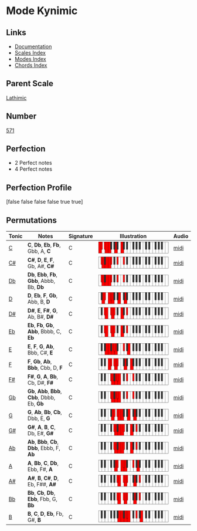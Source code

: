 # Mode Kynimic

## Links

- [Documentation](index.md)
- [Scales Index](Scales.md)
- [Modes Index](Modes.md)
- [Chords Index](Chords.md)

## Parent Scale

[Lathimic](ScaleLathimic.md)

## Number

[571](https://ianring.com/musictheory/scales/571)

## Perfection

- 2 Perfect notes
- 4 Perfect notes

## Perfection Profile

[false false false false true true]

## Permutations

| Tonic | Notes | Signature | Illustration | Audio |
|-------|-------|-----------|--------------|-------|
| [C](ModeCNaturalKynimic.md) | **C**, **Db**, **Eb**, **Fb**, Gbb, A, **C** | C | ![CNaturalKynimic](ModeCNaturalKynimic.png) | [midi](https://github.com/edipermadi/music/blob/main/docs/ModeCNaturalKynimic.mid?raw=true) |
| [C#](ModeCSharpKynimic.md) | **C#**, **D**, **E**, **F**, Gb, A#, **C#** | C | ![CSharpKynimic](ModeCSharpKynimic.png) | [midi](https://github.com/edipermadi/music/blob/main/docs/ModeCSharpKynimic.mid?raw=true) |
| [Db](ModeDFlatKynimic.md) | **Db**, **Ebb**, **Fb**, **Gbb**, Abbb, Bb, **Db** | C | ![DFlatKynimic](ModeDFlatKynimic.png) | [midi](https://github.com/edipermadi/music/blob/main/docs/ModeDFlatKynimic.mid?raw=true) |
| [D](ModeDNaturalKynimic.md) | **D**, **Eb**, **F**, **Gb**, Abb, B, **D** | C | ![DNaturalKynimic](ModeDNaturalKynimic.png) | [midi](https://github.com/edipermadi/music/blob/main/docs/ModeDNaturalKynimic.mid?raw=true) |
| [D#](ModeDSharpKynimic.md) | **D#**, **E**, **F#**, **G**, Ab, B#, **D#** | C | ![DSharpKynimic](ModeDSharpKynimic.png) | [midi](https://github.com/edipermadi/music/blob/main/docs/ModeDSharpKynimic.mid?raw=true) |
| [Eb](ModeEFlatKynimic.md) | **Eb**, **Fb**, **Gb**, **Abb**, Bbbb, C, **Eb** | C | ![EFlatKynimic](ModeEFlatKynimic.png) | [midi](https://github.com/edipermadi/music/blob/main/docs/ModeEFlatKynimic.mid?raw=true) |
| [E](ModeENaturalKynimic.md) | **E**, **F**, **G**, **Ab**, Bbb, C#, **E** | C | ![ENaturalKynimic](ModeENaturalKynimic.png) | [midi](https://github.com/edipermadi/music/blob/main/docs/ModeENaturalKynimic.mid?raw=true) |
| [F](ModeFNaturalKynimic.md) | **F**, **Gb**, **Ab**, **Bbb**, Cbb, D, **F** | C | ![FNaturalKynimic](ModeFNaturalKynimic.png) | [midi](https://github.com/edipermadi/music/blob/main/docs/ModeFNaturalKynimic.mid?raw=true) |
| [F#](ModeFSharpKynimic.md) | **F#**, **G**, **A**, **Bb**, Cb, D#, **F#** | C | ![FSharpKynimic](ModeFSharpKynimic.png) | [midi](https://github.com/edipermadi/music/blob/main/docs/ModeFSharpKynimic.mid?raw=true) |
| [Gb](ModeGFlatKynimic.md) | **Gb**, **Abb**, **Bbb**, **Cbb**, Dbbb, Eb, **Gb** | C | ![GFlatKynimic](ModeGFlatKynimic.png) | [midi](https://github.com/edipermadi/music/blob/main/docs/ModeGFlatKynimic.mid?raw=true) |
| [G](ModeGNaturalKynimic.md) | **G**, **Ab**, **Bb**, **Cb**, Dbb, E, **G** | C | ![GNaturalKynimic](ModeGNaturalKynimic.png) | [midi](https://github.com/edipermadi/music/blob/main/docs/ModeGNaturalKynimic.mid?raw=true) |
| [G#](ModeGSharpKynimic.md) | **G#**, **A**, **B**, **C**, Db, E#, **G#** | C | ![GSharpKynimic](ModeGSharpKynimic.png) | [midi](https://github.com/edipermadi/music/blob/main/docs/ModeGSharpKynimic.mid?raw=true) |
| [Ab](ModeAFlatKynimic.md) | **Ab**, **Bbb**, **Cb**, **Dbb**, Ebbb, F, **Ab** | C | ![AFlatKynimic](ModeAFlatKynimic.png) | [midi](https://github.com/edipermadi/music/blob/main/docs/ModeAFlatKynimic.mid?raw=true) |
| [A](ModeANaturalKynimic.md) | **A**, **Bb**, **C**, **Db**, Ebb, F#, **A** | C | ![ANaturalKynimic](ModeANaturalKynimic.png) | [midi](https://github.com/edipermadi/music/blob/main/docs/ModeANaturalKynimic.mid?raw=true) |
| [A#](ModeASharpKynimic.md) | **A#**, **B**, **C#**, **D**, Eb, F##, **A#** | C | ![ASharpKynimic](ModeASharpKynimic.png) | [midi](https://github.com/edipermadi/music/blob/main/docs/ModeASharpKynimic.mid?raw=true) |
| [Bb](ModeBFlatKynimic.md) | **Bb**, **Cb**, **Db**, **Ebb**, Fbb, G, **Bb** | C | ![BFlatKynimic](ModeBFlatKynimic.png) | [midi](https://github.com/edipermadi/music/blob/main/docs/ModeBFlatKynimic.mid?raw=true) |
| [B](ModeBNaturalKynimic.md) | **B**, **C**, **D**, **Eb**, Fb, G#, **B** | C | ![BNaturalKynimic](ModeBNaturalKynimic.png) | [midi](https://github.com/edipermadi/music/blob/main/docs/ModeBNaturalKynimic.mid?raw=true) |
